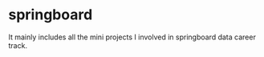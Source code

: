 # springboard
It mainly includes all the mini projects I involved in springboard data career track.
